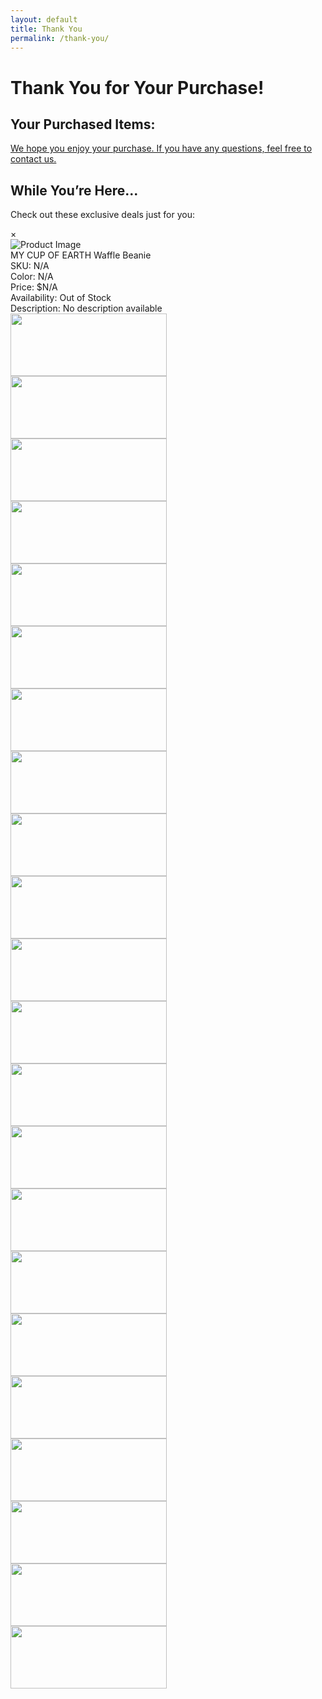 ```yaml
---
layout: default
title: Thank You
permalink: /thank-you/
---
```


<div class="container">
  <h1>Thank You for Your Purchase!</h1>

  <h2>Your Purchased Items:</h2>
  <p id="order-id"></p> <!-- Order ID will be displayed here -->
  <div id="purchased-items">
    <!-- Items will be dynamically populated here -->
  </div>

  <a href="https://m-cochran.github.io/Randomerr/contact/">
  <p>
    We hope you enjoy your purchase. If you have any questions, feel free to 
    contact us.
  </p>
</a>

</div>

<style>
  /* General Styles for the Thank You Page */
  
  .purchased-container {
    max-width: 900px;
    margin: 0 auto;
    padding: 20px;
    border-radius: 8px;
    box-shadow: 0 4px 8px rgba(0, 0, 0, 0.1);
  }



  #purchased-items {
    margin: 0;
    padding: 0;
  }

  .purchased-item {
    display: flex;
    align-items: center;
    padding: 15px;
    border-bottom: 1px solid #ddd;
    background-color: #f9f9f9;
    border-radius: 8px;
    margin-bottom: 15px;
  }

  .purchased-item:last-child {
    border-bottom: none;
  }

  .item-image {
    width: 120px;
    height: 120px;
    object-fit: cover;
    border-radius: 8px;
    margin-right: 20px;
    box-shadow: 0 2px 4px rgba(0, 0, 0, 0.1);
  }

  .item-details {
    flex: 1;
  }

  .item-details strong {
    font-size: 1.2em;
    color: #34495e;
  }

  .item-details p {
    margin: 5px 0;
    font-size: 1em;
    color: #555;
  }

  #receipt-link a {
    color: #2980b9;
    text-decoration: none;
    font-weight: bold;
  }

  #receipt-link a:hover {
    text-decoration: underline;
  }


  a:hover {
    text-decoration: underline;
  }

  @media (max-width: 768px) {
    .container {
      padding: 15px;
    }

    .purchased-item {
      flex-direction: column;
      align-items: flex-start;
    }

    .item-image {
      margin-bottom: 10px;
      width: 100%;
      max-width: 150px;
    }
  }
</style>

<script>
  // Retrieve the order ID and purchased items from localStorage
  var orderId = localStorage.getItem("orderId");
  var purchasedItems = JSON.parse(localStorage.getItem('purchasedItems'));


   // Display the order ID
    if (orderId) {
        document.getElementById("order-id").textContent = `Your Order ID: ${orderId}`;
    }

  // Reference to the HTML containers
  var purchasedItemsContainer = document.getElementById('purchased-items');

  // Display purchased items
  if (purchasedItems && purchasedItems.length > 0) {
    purchasedItems.forEach(function(item) {
      var itemElement = document.createElement('div');
      itemElement.className = 'purchased-item';

      var itemImage = document.createElement('img');
      itemImage.src = item.image;
      itemImage.alt = item.name;
      itemImage.className = 'item-image';

      var itemDetails = document.createElement('div');
      itemDetails.className = 'item-details';
      itemDetails.innerHTML = `<strong>${item.name}</strong><br>
                               Price: $${item.price}<br>
                               Quantity: ${item.quantity}`;

      itemElement.appendChild(itemImage);
      itemElement.appendChild(itemDetails);
      purchasedItemsContainer.appendChild(itemElement);
    });
  } else {
    purchasedItemsContainer.textContent = 'No items found.';
  }


  // Clear localStorage after displaying
  localStorage.removeItem('purchasedItems');
  localStorage.removeItem('receiptUrl');
</script>



<h2>While You’re Here...</h2>
<p>Check out these exclusive deals just for you:</p>

<!-- Product List -->
<link rel="stylesheet" href="{{ site.baseurl }}/assets/css/shop.css">
<script src="{{ site.baseurl }}/assets/js/shop.js"></script>

<div id="product-list" class="product-list"></div>

<!-- Product Details Modal -->
<div id="product-details-modal" class="product-details-modal">
  <div class="modal-content">
    <span id="modal-close" class="close">&times;</span>
    <div class="modal-header">
      <img id="modal-main-image" alt="Product Image" />
    </div>
    <div id="modal-title-info">
      <div id="modal-title">MY CUP OF EARTH Waffle Beanie</div>
      <div id="modal-sku">SKU: N/A</div>
      <div id="modal-color">Color: N/A</div>
      <div id="modal-price">Price: $N/A</div>
      <div id="modal-availability" class="out-of-stock">Availability: Out of Stock</div>
      <div id="modal-description">Description: No description available</div>
    </div>
    <div id="modal-body"></div>
  </div>
</div>








<!-- Slider -->
<link rel="stylesheet" href="{{ site.baseurl }}/assets/css/slider.css">
<script src="{{ site.baseurl }}/assets/js/slider.js"></script>

<div class="slider">
  <div class="slide-track">
    <div class="slide">
      <span>
        <a href="https://www.anrdoezrs.net/click-100820740-11428765" target="_blank" title="Buy China Wholesale Products Online Shopping From China Suppliers.">
          <img src="https://i.postimg.cc/k50nwS8q/Dh-Gate-Logo.png" height="100" width="250" alt="">
        </a>
      </span>
    </div>
    <div class="slide">
      <span>
        <a href="https://www.dpbolvw.net/click-100820740-13125549" target="_blank" title="Dell Outlet Coupon Codes: Refurbished Computer PCs | Dell USA">
          <img src="https://i.postimg.cc/sfq6HQZ4/dell-outlet.png" height="100" width="250" alt="">
        </a>
      </span>
    </div>
    <div class="slide">
      <span>
        <a href="https://www.anrdoezrs.net/click-100820740-10495782" target="_blank" title="Video game rental service">
          <img src="https://i.postimg.cc/J4B4Hm29/gamefly-logo.png" height="100" width="250" alt="">
        </a>
      </span>
    </div>
    <div class="slide">
      <span>
        <a href="https://www.jdoqocy.com/click-100820740-15494946" target="_blank" title="NordVPN: The best online VPN service for speed and security">
          <img src="https://i.postimg.cc/0jX8zYhs/nord-vpn-logo.png" height="100" width="250" alt="">
        </a>
      </span>
    </div>
    <div class="slide">
      <span>
        <a href="https://www.tkqlhce.com/click-100820740-14516475" target="_blank" title="Shop Girls &amp; Tweens Clothing // Girls Fashion // Justice™">
          <img src="https://i.postimg.cc/157j0V5S/justice.png" height="100" width="250" alt="">
        </a>
      </span>
    </div>
    <div class="slide">
      <span>
        <a href="https://www.dpbolvw.net/click-100820740-15084154" target="_blank" title="Buy a domain name - Register cheap domain names from $0.99 - Namecheap - namecheap.com">
          <img src="https://i.postimg.cc/gjNfJM9z/namecheap-logo.png" height="100" width="250" alt="">
        </a>
      </span>
    </div>
    <div class="slide">
      <span>
        <a href="https://www.kqzyfj.com/click-100820740-12731974" target="_blank" title="Cheap Flights, Airline tickets and Hotels - JustFly">
          <img src="https://i.postimg.cc/4NhWb4MG/justfly-com-logo.png" height="100" width="250" alt="">
        </a>
      </span>
    </div>
    <div class="slide">
      <span>
        <a href="https://www.kqzyfj.com/click-100820740-13171327" target="_blank" title="The Sightseeing Pass | City &amp; Leisure Passes | Sightseeing Pass Company">
          <img src="https://i.postimg.cc/2SHx1Z2p/sightseeing-logo.png" height="100" width="250" alt="">
        </a>
      </span>
    </div>
    <div class="slide">
      <span>
        <a href="https://www.kqzyfj.com/click-100820740-14310597" target="_blank" title="Snapfish | Personalized Gifts, Cards, Home Decor, Photo Books &amp; More">
          <img src="https://i.postimg.cc/sX0FKxVb/snap-fish.png" height="100" width="250" alt="">
        </a>
      </span>
    </div>
    <div class="slide">
      <span>
        <a href="https://www.tkqlhce.com/click-100820740-11779777" target="_blank" title="Quick &amp; Confidential STD Testing - STDcheck.com!">
          <img src="https://i.postimg.cc/DZR9cWcm/std-check.png" height="100" width="250" alt="">
        </a>
      </span>
    </div>
    <div class="slide">
      <span>
        <a href="https://bulletproof.fdf2.net/c/3085755/1138919/9221" target="_blank" title="Bulletproof Coffee: The Original Keto Coffee with Butter &amp; MCT Oil">
          <img src="https://i.postimg.cc/vmwCWXY5/bulletproof-logo.png" height="100" width="250" alt="">
        </a>
      </span>
    </div>
    <div class="slide">
      <span>
        <a href="https://www.anrdoezrs.net/click-100820740-11428765" target="_blank" title="Buy China Wholesale Products Online Shopping From China Suppliers.">
          <img src="https://i.postimg.cc/k50nwS8q/Dh-Gate-Logo.png" height="100" width="250" alt="">
        </a>
      </span>
    </div>
    <div class="slide">
      <span>
        <a href="https://www.dpbolvw.net/click-100820740-13125549" target="_blank" title="Dell Outlet Coupon Codes: Refurbished Computer PCs | Dell USA">
          <img src="https://i.postimg.cc/sfq6HQZ4/dell-outlet.png" height="100" width="250" alt="">
        </a>
      </span>
    </div>
    <div class="slide">
      <span>
        <a href="https://www.anrdoezrs.net/click-100820740-10495782" target="_blank" title="Video game rental service">
          <img src="https://i.postimg.cc/J4B4Hm29/gamefly-logo.png" height="100" width="250" alt="">
        </a>
      </span>
    </div>
    <div class="slide">
      <span>
        <a href="https://www.jdoqocy.com/click-100820740-15494946" target="_blank" title="NordVPN: The best online VPN service for speed and security">
          <img src="https://i.postimg.cc/0jX8zYhs/nord-vpn-logo.png" height="100" width="250" alt="">
        </a>
      </span>
    </div>
    <div class="slide">
      <span>
        <a href="https://www.tkqlhce.com/click-100820740-14516475" target="_blank" title="Shop Girls &amp; Tweens Clothing // Girls Fashion // Justice™">
          <img src="https://i.postimg.cc/157j0V5S/justice.png" height="100" width="250" alt="">
        </a>
      </span>
    </div>
    <div class="slide">
      <span>
        <a href="https://www.dpbolvw.net/click-100820740-15084154" target="_blank" title="Buy a domain name - Register cheap domain names from $0.99 - Namecheap - namecheap.com">
          <img src="https://i.postimg.cc/gjNfJM9z/namecheap-logo.png" height="100" width="250" alt="">
        </a>
      </span>
    </div>
    <div class="slide">
      <span>
        <a href="https://www.kqzyfj.com/click-100820740-12731974" target="_blank" title="Cheap Flights, Airline tickets and Hotels - JustFly">
          <img src="https://i.postimg.cc/4NhWb4MG/justfly-com-logo.png" height="100" width="250" alt="">
        </a>
      </span>
    </div>
    <div class="slide">
      <span>
        <a href="https://www.kqzyfj.com/click-100820740-13171327" target="_blank" title="The Sightseeing Pass | City &amp; Leisure Passes | Sightseeing Pass Company">
          <img src="https://i.postimg.cc/2SHx1Z2p/sightseeing-logo.png" height="100" width="250" alt="">
        </a>
      </span>
    </div>
    <div class="slide">
      <span>
        <a href="https://www.kqzyfj.com/click-100820740-14310597" target="_blank" title="Snapfish | Personalized Gifts, Cards, Home Decor, Photo Books &amp; More">
          <img src="https://i.postimg.cc/sX0FKxVb/snap-fish.png" height="100" width="250" alt="">
        </a>
      </span>
    </div>
    <div class="slide">
      <span>
        <a href="https://www.tkqlhce.com/click-100820740-11779777" target="_blank" title="Quick &amp; Confidential STD Testing - STDcheck.com!">
          <img src="https://i.postimg.cc/DZR9cWcm/std-check.png" height="100" width="250" alt="">
        </a>
      </span>
    </div>
    <div class="slide">
      <span>
        <a href="https://bulletproof.fdf2.net/c/3085755/1138919/9221" target="_blank" title="Bulletproof Coffee: The Original Keto Coffee with Butter &amp; MCT Oil">
          <img src="https://i.postimg.cc/vmwCWXY5/bulletproof-logo.png" height="100" width="250" alt="">
        </a>
      </span>
    </div>
  </div>
</div>
